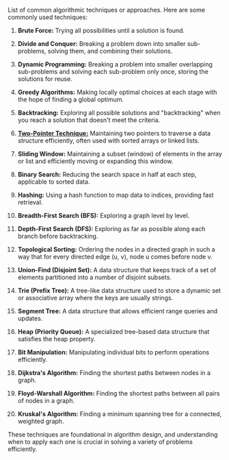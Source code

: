 List of common algorithmic techniques or approaches. Here are some commonly used techniques:

1. **Brute Force:** Trying all possibilities until a solution is found.

2. **Divide and Conquer:** Breaking a problem down into smaller sub-problems, solving them, and combining their solutions.

3. **Dynamic Programming:** Breaking a problem into smaller overlapping sub-problems and solving each sub-problem only once, storing the solutions for reuse.

4. **Greedy Algorithms:** Making locally optimal choices at each stage with the hope of finding a global optimum.

5. **Backtracking:** Exploring all possible solutions and "backtracking" when you reach a solution that doesn't meet the criteria.

6. **[Two-Pointer Technique:](https://github.com/saeedhei/Piece-of-code/tree/master/algorithm/Two-Pointer)** Maintaining two pointers to traverse a data structure efficiently, often used with sorted arrays or linked lists.

7. **Sliding Window:** Maintaining a subset (window) of elements in the array or list and efficiently moving or expanding this window.

8. **Binary Search:** Reducing the search space in half at each step, applicable to sorted data.

9. **Hashing:** Using a hash function to map data to indices, providing fast retrieval.

10. **Breadth-First Search (BFS):** Exploring a graph level by level.

11. **Depth-First Search (DFS):** Exploring as far as possible along each branch before backtracking.

12. **Topological Sorting:** Ordering the nodes in a directed graph in such a way that for every directed edge (u, v), node u comes before node v.

13. **Union-Find (Disjoint Set):** A data structure that keeps track of a set of elements partitioned into a number of disjoint subsets.

14. **Trie (Prefix Tree):** A tree-like data structure used to store a dynamic set or associative array where the keys are usually strings.

15. **Segment Tree:** A data structure that allows efficient range queries and updates.

16. **Heap (Priority Queue):** A specialized tree-based data structure that satisfies the heap property.

17. **Bit Manipulation:** Manipulating individual bits to perform operations efficiently.

18. **Dijkstra's Algorithm:** Finding the shortest paths between nodes in a graph.

19. **Floyd-Warshall Algorithm:** Finding the shortest paths between all pairs of nodes in a graph.

20. **Kruskal's Algorithm:** Finding a minimum spanning tree for a connected, weighted graph.

These techniques are foundational in algorithm design, and understanding when to apply each one is crucial in solving a variety of problems efficiently.
